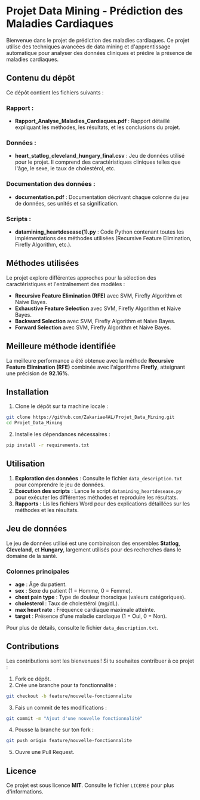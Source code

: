 # Projet Data Mining - Prédiction des Maladies Cardiaques

Bienvenue dans le projet de prédiction des maladies cardiaques. Ce projet utilise des techniques avancées de data mining et d'apprentissage automatique pour analyser des données cliniques et prédire la présence de maladies cardiaques.

## Contenu du dépôt

Ce dépôt contient les fichiers suivants :

### Rapport :
- **Rapport_Analyse_Maladies_Cardiaques.pdf** : Rapport détaillé expliquant les méthodes, les résultats, et les conclusions du projet.

### Données :
- **heart_statlog_cleveland_hungary_final.csv** : Jeu de données utilisé pour le projet. Il comprend des caractéristiques cliniques telles que l'âge, le sexe, le taux de cholestérol, etc.

### Documentation des données :
- **documentation.pdf** : Documentation décrivant chaque colonne du jeu de données, ses unités et sa signification.

### Scripts :
- **datamining_heartdesease(1).py** : Code Python contenant toutes les implémentations des méthodes utilisées (Recursive Feature Elimination, Firefly Algorithm, etc.).

## Méthodes utilisées

Le projet explore différentes approches pour la sélection des caractéristiques et l'entraînement des modèles :

- **Recursive Feature Elimination (RFE)** avec SVM, Firefly Algorithm et Naive Bayes.
- **Exhaustive Feature Selection** avec SVM, Firefly Algorithm et Naive Bayes.
- **Backward Selection** avec SVM, Firefly Algorithm et Naive Bayes.
- **Forward Selection** avec SVM, Firefly Algorithm et Naive Bayes.

## Meilleure méthode identifiée

La meilleure performance a été obtenue avec la méthode **Recursive Feature Elimination (RFE)** combinée avec l'algorithme **Firefly**, atteignant une précision de **92.16%**.

## Installation

1. Clone le dépôt sur ta machine locale :

```bash
git clone https://github.com/Zakariae4AL/Projet_Data_Mining.git
cd Projet_Data_Mining
```

2. Installe les dépendances nécessaires :

```bash
pip install -r requirements.txt
```

## Utilisation

1. **Exploration des données** : Consulte le fichier `data_description.txt` pour comprendre le jeu de données.
2. **Exécution des scripts** : Lance le script `datamining_heartdesease.py` pour exécuter les différentes méthodes et reproduire les résultats.
3. **Rapports** : Lis les fichiers Word pour des explications détaillées sur les méthodes et les résultats.

## Jeu de données

Le jeu de données utilisé est une combinaison des ensembles **Statlog**, **Cleveland**, et **Hungary**, largement utilisés pour des recherches dans le domaine de la santé.

### Colonnes principales

- **age** : Âge du patient.
- **sex** : Sexe du patient (1 = Homme, 0 = Femme).
- **chest pain type** : Type de douleur thoracique (valeurs catégoriques).
- **cholesterol** : Taux de cholestérol (mg/dL).
- **max heart rate** : Fréquence cardiaque maximale atteinte.
- **target** : Présence d'une maladie cardiaque (1 = Oui, 0 = Non).

Pour plus de détails, consulte le fichier `data_description.txt`.

## Contributions

Les contributions sont les bienvenues ! Si tu souhaites contribuer à ce projet :

1. Fork ce dépôt.
2. Crée une branche pour ta fonctionnalité :

```bash
git checkout -b feature/nouvelle-fonctionnalite
```

3. Fais un commit de tes modifications :

```bash
git commit -m "Ajout d'une nouvelle fonctionnalité"
```

4. Pousse la branche sur ton fork :

```bash
git push origin feature/nouvelle-fonctionnalite
```

5. Ouvre une Pull Request.

## Licence

Ce projet est sous licence **MIT**. Consulte le fichier `LICENSE` pour plus d'informations.
